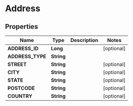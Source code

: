 
# Address

## Properties
Name | Type | Description | Notes
------------ | ------------- | ------------- | -------------
**ADDRESS_ID** | **Long** |  |  [optional]
**ADDRESS_TYPE** | **String** |  | 
**STREET** | **String** |  |  [optional]
**CITY** | **String** |  |  [optional]
**STATE** | **String** |  |  [optional]
**POSTCODE** | **String** |  |  [optional]
**COUNTRY** | **String** |  |  [optional]



